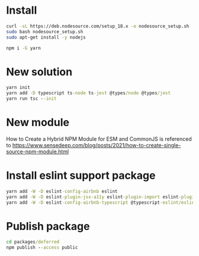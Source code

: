 
# Install

```bash
curl -sL https://deb.nodesource.com/setup_18.x -o nodesource_setup.sh
sudo bash nodesource_setup.sh
sudo apt-get install -y nodejs
```

```bat
npm i -G yarn
```

# New solution

```bat
yarn init
yarn add -D typescript ts-node ts-jest @types/node @types/jest
yarn run tsc --init
```

# New module

How to Create a Hybrid NPM Module for ESM and CommonJS is referenced
to <https://www.sensedeep.com/blog/posts/2021/how-to-create-single-source-npm-module.html>

# Install eslint support package

```bat
yarn add -W -D eslint-config-airbnb eslint
yarn add -W -D eslint-plugin-jsx-a11y eslint-plugin-import eslint-plugin-react eslint-plugin-react-hooks
yarn add -W -D eslint-config-airbnb-typescript @typescript-eslint/eslint-plugin @typescript-eslint/parser
```

# Publish package

```bat
cd packages/deferred
npm publish --access public
```

